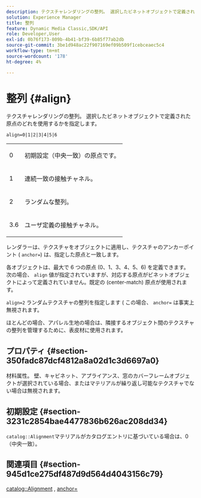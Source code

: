 ```yaml
---
description: テクスチャレンダリングの整列。 選択したビネットオブジェクトで定義された原点のどれを使用するかを指定します。
solution: Experience Manager
title: 整列
feature: Dynamic Media Classic,SDK/API
role: Developer,User
exl-id: 0b76f173-809b-4b41-bf39-6b85f77ab2db
source-git-commit: 3be1d948ac22f907169ef09b509f1cebceaec5c4
workflow-type: tm+mt
source-wordcount: '178'
ht-degree: 4%

---
```


# 整列 {#align}

テクスチャレンダリングの整列。 選択したビネットオブジェクトで定義された原点のどれを使用するかを指定します。

`align=0|1|2|3|4|5|6`

<table id="simpletable_D15233999E35488EB2F933BD72798E2F"> 
 <tr class="strow"> 
  <td class="stentry"> <p>0 </p></td> 
  <td class="stentry"> <p>初期設定（中央一致）の原点です。 </p></td> 
 </tr> 
 <tr class="strow"> 
  <td class="stentry"> <p>1 </p></td> 
  <td class="stentry"> <p>連続一致の接触チャネル。 </p></td> 
 </tr> 
 <tr class="strow"> 
  <td class="stentry"> <p>2 </p></td> 
  <td class="stentry"> <p>ランダムな整列。 </p></td> 
 </tr> 
 <tr class="strow"> 
  <td class="stentry"> <p>3.6 </p></td> 
  <td class="stentry"> <p>ユーザ定義の接触チャネル。 </p></td> 
 </tr> 
</table>

レンダラーは、テクスチャをオブジェクトに適用し、テクスチャのアンカーポイント ( `anchor=`) は、指定した原点と一致します。

各オブジェクトは、最大で 6 つの原点 (0、1、3、4、5、6) を定義できます。 次の場合、 `align` 値が指定されていますが、対応する原点がビネットオブジェクトによって定義されていません。既定の (center-match) 原点が使用されます。

`align=2` ランダムテクスチャの整列を指定します ( この場合、 `anchor=` は事実上無視されます。

ほとんどの場合、アパレル生地の場合は、隣接するオブジェクト間のテクスチャの整列を管理するために、表皮材に使用されます。

## プロパティ {#section-350fadc87dcf4812a8a02d1c3d6697a0}

材料属性。 壁、キャビネット、アプライアンス、窓のカバーフレームオブジェクトが選択されている場合、またはマテリアルが繰り返し可能なテクスチャでない場合は無視されます。

## 初期設定 {#section-3231c2854bae4477836b626ac208dd34}

`catalog::Alignment`マテリアルがカタログエントリに基づいている場合は、0 （中央一致）。

## 関連項目 {#section-945d1ce275df487d9d564d4043156c79}

[catalog::Alignment](../../../../../ir-api/material-cat/image-rendering-api-ref/c-ir-material-catalog/c-ir-material-data-reference/r-ir-alignment.md#reference-e52152e8dc244d0aa13b40c615d0f399) , [anchor=](../../../../../ir-api/http-protocol/image-rendering-api-ref/c-ir-http-protocol-ref/c-ir-http-protocol-command-reference/r-ir-http-anchor.md#reference-d53923d785c9442997dc7f2199524c26)
